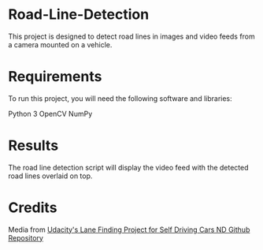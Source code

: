 # Road-Line-Detection

This project is designed to detect road lines in images and video feeds from a camera mounted on a vehicle.

# Requirements
To run this project, you will need the following software and libraries:

Python 3
OpenCV
NumPy

# Results
The road line detection script will display the video feed with the detected road lines overlaid on top.

# Credits
Media from [Udacity's Lane Finding Project for Self Driving Cars ND Github Repository](https://github.com/udacity/CarND-LaneLines-P1)




